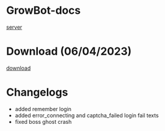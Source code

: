 # GrowBot-docs
[server](https://discord.gg/ym6rHJtTek)

# Download (06/04/2023)
[download](bit.ly/3WNz9cs)

# Changelogs
* added remember login
* added error_connecting and captcha_failed login fail texts
* fixed boss ghost crash
